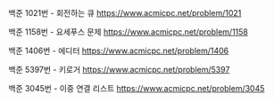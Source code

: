 
백준 1021번 - 회전하는 큐
https://www.acmicpc.net/problem/1021

백준 1158번 - 요세푸스 문제
https://www.acmicpc.net/problem/1158

백준 1406번 - 에디터
https://www.acmicpc.net/problem/1406

백준 5397번 - 키로거
https://www.acmicpc.net/problem/5397

백준 3045번 - 이중 연결 리스트
https://www.acmicpc.net/problem/3045